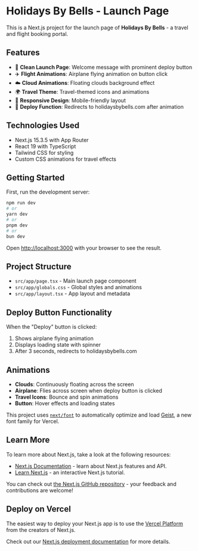 # Holidays By Bells - Launch Page

This is a Next.js project for the launch page of **Holidays By Bells** - a travel and flight booking portal.

## Features

- 🎯 **Clean Launch Page**: Welcome message with prominent deploy button
- ✈️ **Flight Animations**: Airplane flying animation on button click
- ☁️ **Cloud Animations**: Floating clouds background effect
- 🌍 **Travel Theme**: Travel-themed icons and animations
- 📱 **Responsive Design**: Mobile-friendly layout
- 🚀 **Deploy Function**: Redirects to holidaysbybells.com after animation

## Technologies Used

- Next.js 15.3.5 with App Router
- React 19 with TypeScript
- Tailwind CSS for styling
- Custom CSS animations for travel effects

## Getting Started

First, run the development server:

```bash
npm run dev
# or
yarn dev
# or
pnpm dev
# or
bun dev
```

Open [http://localhost:3000](http://localhost:3000) with your browser to see the result.

## Project Structure

- `src/app/page.tsx` - Main launch page component
- `src/app/globals.css` - Global styles and animations
- `src/app/layout.tsx` - App layout and metadata

## Deploy Button Functionality

When the "Deploy" button is clicked:
1. Shows airplane flying animation
2. Displays loading state with spinner
3. After 3 seconds, redirects to holidaysbybells.com

## Animations

- **Clouds**: Continuously floating across the screen
- **Airplane**: Flies across screen when deploy button is clicked
- **Travel Icons**: Bounce and spin animations
- **Button**: Hover effects and loading states

This project uses [`next/font`](https://nextjs.org/docs/app/building-your-application/optimizing/fonts) to automatically optimize and load [Geist](https://vercel.com/font), a new font family for Vercel.

## Learn More

To learn more about Next.js, take a look at the following resources:

- [Next.js Documentation](https://nextjs.org/docs) - learn about Next.js features and API.
- [Learn Next.js](https://nextjs.org/learn) - an interactive Next.js tutorial.

You can check out [the Next.js GitHub repository](https://github.com/vercel/next.js) - your feedback and contributions are welcome!

## Deploy on Vercel

The easiest way to deploy your Next.js app is to use the [Vercel Platform](https://vercel.com/new?utm_medium=default-template&filter=next.js&utm_source=create-next-app&utm_campaign=create-next-app-readme) from the creators of Next.js.

Check out our [Next.js deployment documentation](https://nextjs.org/docs/app/building-your-application/deploying) for more details.

